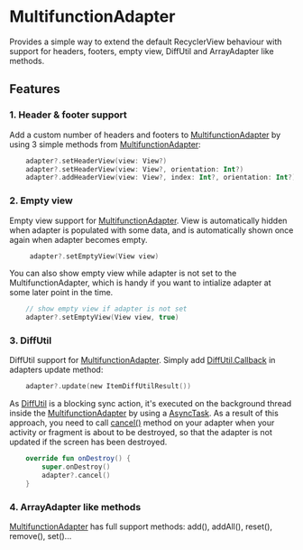 MultifunctionAdapter
==========

Provides a simple way to extend the default RecyclerView behaviour with support for headers, footers, empty view, DiffUtil and ArrayAdapter like methods.

## Features

### 1. Header & footer support

Add a custom number of headers and footers to [MultifunctionAdapter](https://github.com/VNAPNIC/MultifunctionAdapter/blob/master/app/src/main/java/com/nankai/multifunctionadapter/adapter/MultiFunctionAdapter.kt) by using 3 simple methods from [MultifunctionAdapter](https://github.com/VNAPNIC/MultifunctionAdapter/blob/master/app/src/main/java/com/nankai/multifunctionadapter/adapter/MultiFunctionAdapter.kt):

```kotlin
    adapter?.setHeaderView(view: View?)
    adapter?.setHeaderView(view: View?, orientation: Int?)
    adapter?.addHeaderView(view: View?, index: Int?, orientation: Int?)
```    

### 2. Empty view

Empty view support for [MultifunctionAdapter](https://github.com/VNAPNIC/MultifunctionAdapter/blob/master/app/src/main/java/com/nankai/multifunctionadapter/adapter/MultiFunctionAdapter.kt). View is automatically hidden when adapter is populated with some data, and is automatically shown once again when adapter becomes empty.

```kotlin
     adapter?.setEmptyView(View view)
```  
 
You can also show empty view while adapter is not set to the MultifunctionAdapter, which is handy if you want to intialize adapter at some later point in the time.

```kotlin  
    // show empty view if adapter is not set
    adapter?.setEmptyView(View view, true)
```   
### 3. DiffUtil

DiffUtil support for [MultifunctionAdapter](https://github.com/VNAPNIC/MultifunctionAdapter/blob/master/app/src/main/java/com/nankai/multifunctionadapter/adapter/MultiFunctionAdapter.kt). Simply add [DiffUtil.Callback](https://developer.android.com/reference/android/support/v7/util/DiffUtil.Callback.html) in adapters update method:

```kotlin
    adapter?.update(new ItemDiffUtilResult())
```    

As [DiffUtil](https://developer.android.com/reference/android/support/v7/util/DiffUtil.html) is a blocking sync action, it's executed on the background thread inside the  [MultifunctionAdapter](https://github.com/infinum/MjolnirRecyclerView/blob/master/mjolnirrecyclerview/src/main/java/co/infinum/mjolnirrecyclerview/MjolnirRecyclerAdapter.java) by using a [AsyncTask](https://developer.android.com/reference/android/os/AsyncTask.html). As a result of this approach, you need to call [cancel()](https://github.com/infinum/MjolnirRecyclerView/blob/master/mjolnirrecyclerview/src/main/java/co/infinum/mjolnirrecyclerview/MjolnirRecyclerAdapter.java#L126) method on your adapter when your activity or fragment is about to be destroyed, so that the adapter is not updated if the screen has been destroyed.

```kotlin
    override fun onDestroy() {
        super.onDestroy()
        adapter?.cancel()
    }
``` 

### 4. ArrayAdapter like methods

[MultifunctionAdapter](https://github.com/VNAPNIC/MultifunctionAdapter/blob/master/app/src/main/java/com/nankai/multifunctionadapter/adapter/MultiFunctionAdapter.kt) has full support methods: add(), addAll(), reset(), remove(), set()...
